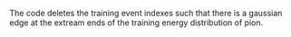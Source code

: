 The code deletes the training event indexes such that there is a gaussian edge at the extream ends of the training energy distribution of pion.


